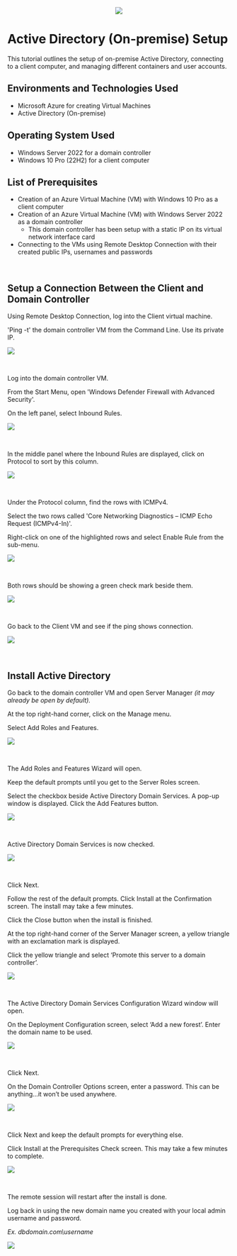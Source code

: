<p align="center">
<img src="https://github.com/darrylbartlett/configure-ad/assets/159499839/0ef3d6a9-abb7-490b-aab1-b19002987fd4"/>
</p>

<h1>Active Directory (On-premise) Setup</h1>
This tutorial outlines the setup of on-premise Active Directory, connecting to a client computer, and managing different containers and user accounts.<br />


<h2>Environments and Technologies Used</h2>

- Microsoft Azure for creating Virtual Machines
- Active Directory (On-premise)

<h2>Operating System Used</h2>

- Windows Server 2022 for a domain controller
- Windows 10 Pro (22H2) for a client computer

<h2>List of Prerequisites</h2>

- Creation of an Azure Virtual Machine (VM) with Windows 10 Pro as a client computer
- Creation of an Azure Virtual Machine (VM) with Windows Server 2022 as a domain controller
    - This domain controller has been setup with a static IP on its virtual network interface card
- Connecting to the VMs using Remote Desktop Connection with their created public IPs, usernames and passwords
<br />

<h2>Setup a Connection Between the Client and Domain Controller</h2>

<p>Using Remote Desktop Connection, log into the Client virtual machine.</p>
<p>'Ping -t' the domain controller VM from the Command Line. Use its private IP.</p>
<p>
<img src="https://github.com/darrylbartlett/configure-ad/assets/159499839/c595fc7d-d1f6-431e-a955-d2c83c9b3895"/>
</p>
<br />

<p>Log into the domain controller VM.</p>
<p>From the Start Menu, open 'Windows Defender Firewall with Advanced Security'.</p>
<p>On the left panel, select Inbound Rules.</p>
<p>
<img src="https://github.com/darrylbartlett/configure-ad/assets/159499839/c2e1c22a-3092-4ee8-9a96-7111c382f39b"/>
</p>
<br />

<p>In the middle panel where the Inbound Rules are displayed, click on Protocol to sort by this column.</p>
<p>
<img src="https://github.com/darrylbartlett/configure-ad/assets/159499839/c822edc5-b083-4ed9-891f-b412912c3fe7"/>
</p>
<br />

<p>Under the Protocol column, find the rows with ICMPv4.</p>
<p>Select the two rows called 'Core Networking Diagnostics – ICMP Echo Request (ICMPv4-In)'.</p>
<p>Right-click on one of the highlighted rows and select Enable Rule from the sub-menu.</p>
<p>
<img src="https://github.com/darrylbartlett/configure-ad/assets/159499839/e28a309d-ed58-4789-ba1e-8c3fe534796a"/>
</p>
<br />

<p>Both rows should be showing a green check mark beside them.</p>
<p>
<img src="https://github.com/darrylbartlett/configure-ad/assets/159499839/489725e3-ad11-4d32-af17-1f55634a7d78"/>
</p>
<br />

<p>Go back to the Client VM and see if the ping shows connection.</p>
<p>
<img src="https://github.com/darrylbartlett/configure-ad/assets/159499839/3680108d-e563-4406-a983-4b48fcd19a07"/>
</p>
<br />

<h2>Install Active Directory</h2>

<p>Go back to the domain controller VM and open Server Manager <i>(it may already be open by default).</i></p>
<p>At the top right-hand corner, click on the Manage menu.</p>
<p>Select Add Roles and Features.</p>
<p>
<img src="https://github.com/darrylbartlett/configure-ad/assets/159499839/8c6fc435-cb9e-4090-bc5b-4c4a98be964d"/>
</p>
<br />

<p>The Add Roles and Features Wizard will open.</p>
<p>Keep the default prompts until you get to the Server Roles screen.</p>
<p>Select the checkbox beside Active Directory Domain Services. A pop-up window is displayed. Click the Add Features button.</p>
<p>
<img src="https://github.com/darrylbartlett/configure-ad/assets/159499839/aab1a9a7-d977-410d-8d6f-7b1f59e07cb0"/>
</p>
<br />

<p>Active Directory Domain Services is now checked.</p>
<p>
<img src="https://github.com/darrylbartlett/configure-ad/assets/159499839/4cc15990-d468-489d-b3c9-b28908dc069a"/>
</p>
<br />

<p>Click Next.</p>
<p>Follow the rest of the default prompts. Click Install at the Confirmation screen. The install may take a few minutes.</p> 
<p>Click the Close button when the install is finished.</p>
<p>At the top right-hand corner of the Server Manager screen, a yellow triangle with an exclamation mark is displayed.</p>
<p>Click the yellow triangle and select ‘Promote this server to a domain controller’.</p>
<p>
<img src="https://github.com/darrylbartlett/configure-ad/assets/159499839/d2c4135d-b0ce-4722-94b5-2aee34fda1a7"/>
</p>
<br />

<p>The Active Directory Domain Services Configuration Wizard window will open.</p>
<p>On the Deployment Configuration screen, select ‘Add a new forest’. Enter the domain name to be used.</p>
<p>
<img src="https://github.com/darrylbartlett/configure-ad/assets/159499839/8c29d142-e52a-4b74-94d0-09d6a25e4f4d"/>
</p>
<br />

<p>Click Next.</p>
<p>On the Domain Controller Options screen, enter a password. This can be anything…it won’t be used anywhere.</p>
<p>
<img src="https://github.com/darrylbartlett/configure-ad/assets/159499839/2cfcd541-cfbf-44ae-b712-1dcbba705e15"/>
</p>
<br />

<p>Click Next and keep the default prompts for everything else.</p>
<p>Click Install at the Prerequisites Check screen. This may take a few minutes to complete.</p>
<p>
<img src="https://github.com/darrylbartlett/configure-ad/assets/159499839/7c710606-54dd-4c09-8dda-3990269464cc"/>
</p>
<br />

<p>The remote session will restart after the install is done.</p>
<p>Log back in using the new domain name you created with your local admin username and password.</p>
<p><i>Ex. dbdomain.com\username</i></p>
<p>
<img src="https://github.com/darrylbartlett/configure-ad/assets/159499839/7c710606-54dd-4c09-8dda-3990269464cc"/>
</p>
<br />



